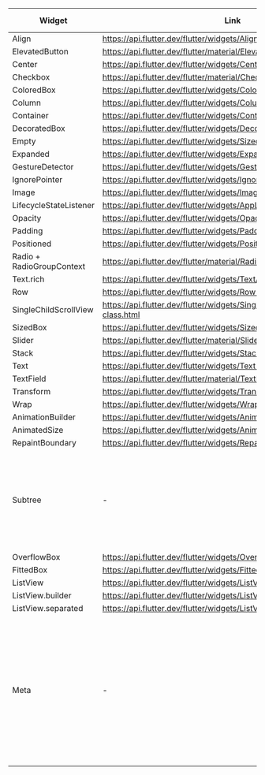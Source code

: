 | Widget                    | Link                                                                     | Controlled by default | Misc                                                                                                                                    |
|---------------------------|--------------------------------------------------------------------------|-----------------------|-----------------------------------------------------------------------------------------------------------------------------------------|
| Align                     | https://api.flutter.dev/flutter/widgets/Align-class.html                 | false                 | -                                                                                                                                       |
| ElevatedButton            | https://api.flutter.dev/flutter/material/ElevatedButton-class.html       | true                  | -                                                                                                                                       |
| Center                    | https://api.flutter.dev/flutter/widgets/Center-class.html                | false                 | -                                                                                                                                       |
| Checkbox                  | https://api.flutter.dev/flutter/material/Checkbox-class.html             | true                  | -                                                                                                                                       |
| ColoredBox                | https://api.flutter.dev/flutter/widgets/ColoredBox-class.html            | false                 | -                                                                                                                                       |
| Column                    | https://api.flutter.dev/flutter/widgets/Column-class.html                | false                 | -                                                                                                                                       |
| Container                 | https://api.flutter.dev/flutter/widgets/Container-class.html             | false                 | -                                                                                                                                       |
| DecoratedBox              | https://api.flutter.dev/flutter/widgets/DecoratedBox-class.html          | false                 | -                                                                                                                                       |
| Empty                     | https://api.flutter.dev/flutter/widgets/SizedBox/SizedBox.shrink.html    | false                 | -                                                                                                                                       |
| Expanded                  | https://api.flutter.dev/flutter/widgets/Expanded-class.html              | false                 | -                                                                                                                                       |
| GestureDetector           | https://api.flutter.dev/flutter/widgets/GestureDetector-class.html       | true                  | -                                                                                                                                       |
| IgnorePointer             | https://api.flutter.dev/flutter/widgets/IgnorePointer-class.html         | false                 | -                                                                                                                                       |
| Image                     | https://api.flutter.dev/flutter/widgets/Image-class.html                 | false                 | -                                                                                                                                       |
| LifecycleStateListener    | https://api.flutter.dev/flutter/widgets/AppLifecycleListener-class.html  | true                  | -                                                                                                                                       |
| Opacity                   | https://api.flutter.dev/flutter/widgets/Opacity-class.html               | false                 | -                                                                                                                                       |
| Padding                   | https://api.flutter.dev/flutter/widgets/Padding-class.html               | false                 | -                                                                                                                                       |
| Positioned                | https://api.flutter.dev/flutter/widgets/Positioned-class.html            | false                 | -                                                                                                                                       |
| Radio + RadioGroupContext | https://api.flutter.dev/flutter/material/Radio-class.html                | ~                     | -                                                                                                                                       |
| Text.rich                 | https://api.flutter.dev/flutter/widgets/Text/Text.rich.html              | false                 | -                                                                                                                                       |
| Row                       | https://api.flutter.dev/flutter/widgets/Row-class.html                   | false                 | -                                                                                                                                       |
| SingleChildScrollView     | https://api.flutter.dev/flutter/widgets/SingleChildScrollView-class.html | false                 | -                                                                                                                                       |
| SizedBox                  | https://api.flutter.dev/flutter/widgets/SizedBox-class.html              | false                 | -                                                                                                                                       |
| Slider                    | https://api.flutter.dev/flutter/material/Slider-class.html               | true                  | -                                                                                                                                       |
| Stack                     | https://api.flutter.dev/flutter/widgets/Stack-class.html                 | false                 | -                                                                                                                                       |
| Text                      | https://api.flutter.dev/flutter/widgets/Text-class.html                  | false                 | -                                                                                                                                       |
| TextField                 | https://api.flutter.dev/flutter/material/TextField-class.html            | true                  | -                                                                                                                                       |
| Transform                 | https://api.flutter.dev/flutter/widgets/Transform-class.html             | false                 | -                                                                                                                                       |
| Wrap                      | https://api.flutter.dev/flutter/widgets/Wrap-class.html                  | false                 | -                                                                                                                                       |
| AnimationBuilder          | https://api.flutter.dev/flutter/widgets/AnimatedWidget-class.html        | true                  | -                                                                                                                                       |
| AnimatedSize              | https://api.flutter.dev/flutter/widgets/AnimatedSize-class.html          | true                  | -                                                                                                                                       |
| RepaintBoundary           | https://api.flutter.dev/flutter/widgets/RepaintBoundary-class.html       | false                 | -                                                                                                                                       |
| Subtree                   | -                                                                        | true                  | The widget is not included in the standard Flutter widget set. Represents a mutable UI subtree.                                         |
| OverflowBox               | https://api.flutter.dev/flutter/widgets/OverflowBox-class.html           | false                 | -                                                                                                                                       |
| FittedBox                 | https://api.flutter.dev/flutter/widgets/FittedBox-class.html             | false                 | -                                                                                                                                       |
| ListView                  | https://api.flutter.dev/flutter/widgets/ListView-class.html              | false                 | -                                                                                                                                       |
| ListView.builder          | https://api.flutter.dev/flutter/widgets/ListView/ListView.builder.html   | true                  | -                                                                                                                                       |
| ListView.separated        | https://api.flutter.dev/flutter/widgets/ListView/ListView.separated.html | true                  | -                                                                                                                                       |
| Meta                      | -                                                                        | true                  | The widget is not included in the standard Flutter widget set. Represents a set of data used to enrich queries when performing actions. |